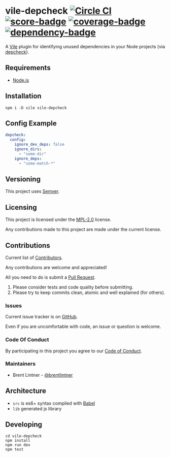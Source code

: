 # vile-depcheck [![Circle CI](https://circleci.com/gh/forthright/vile-depcheck.svg?style=shield&circle-token=af9b51dea76f191842f14db93644dc2d20cb2971)](https://circleci.com/gh/forthright/vile-depcheck) [![score-badge](https://vile.io/api/v0/projects/vile-depcheck/badges/score?token=USryyHar5xQs7cBjNUdZ)](https://vile.io/~brentlintner/vile-depcheck) [![coverage-badge](https://vile.io/api/v0/projects/vile-depcheck/badges/coverage?token=USryyHar5xQs7cBjNUdZ)](https://vile.io/~brentlintner/vile-depcheck) [![dependency-badge](https://vile.io/api/v0/projects/vile-depcheck/badges/dependency?token=USryyHar5xQs7cBjNUdZ)](https://vile.io/~brentlintner/vile-depcheck)

A [Vile](https://vile.io) plugin for identifying unused dependencies in your Node projects (via [depcheck](https://www.npmjs.com/package/depcheck)).

## Requirements

- [Node.js](http://nodejs.org)

## Installation

    npm i -D vile vile-depcheck

## Config Example

```yaml
depcheck:
  config:
    ignore_dev_deps: false
    ignore_dirs:
      - "some-dir"
    ignore_deps:
      - "some-match-*"
```

## Versioning

This project uses [Semver](http://semver.org).

## Licensing

This project is licensed under the [MPL-2.0](LICENSE) license.

Any contributions made to this project are made under the current license.

## Contributions

Current list of [Contributors](https://github.com/forthright/vile-depcheck/graphs/contributors).

Any contributions are welcome and appreciated!

All you need to do is submit a [Pull Request](https://github.com/forthright/vile-depcheck/pulls).

1. Please consider tests and code quality before submitting.
2. Please try to keep commits clean, atomic and well explained (for others).

### Issues

Current issue tracker is on [GitHub](https://github.com/forthright/vile-depcheck/issues).

Even if you are uncomfortable with code, an issue or question is welcome.

### Code Of Conduct

By participating in this project you agree to our [Code of Conduct](CODE_OF_CONDUCT.md).

### Maintainers

- Brent Lintner - [@brentlintner](http://github.com/brentlintner)

## Architecture

- `src` is es6+ syntax compiled with [Babel](https://babeljs.io)
- `lib` generated js library

## Developing

    cd vile-depcheck
    npm install
    npm run dev
    npm test
